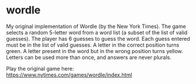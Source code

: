 # wordle
My original implementation of Wordle (by the New York Times).
The game selects a random 5-letter word from a word list (a subset of the list of valid guesses).
The player has 6 guesses to guess the word. Each guess entered must be in the list of valid guesses.
A letter in the correct position turns green.
A letter present in the word but in the wrong position turns yellow. 
Letters can be used more than once, and answers are never plurals.


Play the original game here: https://www.nytimes.com/games/wordle/index.html
